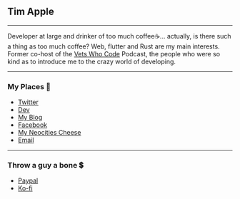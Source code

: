 ## Tim Apple

---

Developer at large and drinker of too much coffee☕... actually, is there such a thing as too much coffee? Web, flutter and Rust are my main interests. Former co-host of the [Vets Who Code](https://vetswhocode.io) Podcast, the people who were so kind as to introduce me to the crazy world of developing.

---

### My Places 💌
* [Twitter](https://twitter.com/tda233066)
* [Dev](https://dev.to/tda233066)
* [My Blog](https://timapple.com)
* [Facebook](https://fb.com/tapple233066)
* [My Neocities Cheese](https://timapple.neocities.org/)
* [Email](mailto:tda233066@gmail.com)


---

### Throw a guy a bone 💲

* [Paypal](https://paypal.me/vetdev)
* [Ko-fi](https://ko-fi.com/heytimapple)

<!--
**TheVetDev/TheVetDev** is a ✨ _special_ ✨ repository because its `README.md` (this file) appears on your GitHub profile.

Here are some ideas to get you started:

- 🔭 I’m currently working on ...
- 🌱 I’m currently learning ...
- 👯 I’m looking to collaborate on ...
- 🤔 I’m looking for help with ...
- 💬 Ask me about ...
- 📫 How to reach me: ...
- 😄 Pronouns: ...
- ⚡ Fun fact: ...
-->
